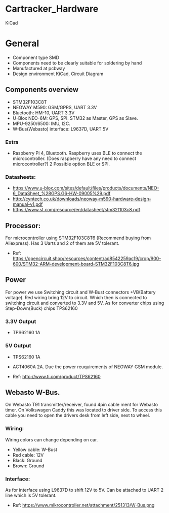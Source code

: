 # Cartracker_Hardware
KiCad

# General
- Component type SMD
- Components need to be clearly suitable for soldering by hand
- Manufactured at pcbway
- Design environment KiCad, Circuit Diagram

## Components overview
- STM32F103C8T
- NEOWAY M590: GSM/GPRS, UART 3.3V
- Bluetooth: HM-10, UART 3.3V
- U-Blox NEO-6M: GPS, SPI. STM32 as Master, GPS as Slave.
- MPU-9250/6500: IMU, I2C. 
- W-Bus(Webasto) interface: L9637D, UART 5V
### Extra
- Raspberry Pi 4, Bluetooth. Raspberry uses BLE to connect the microcontroller. (Does raspberry have any need to connect microcontroller?) 2 Possible option BLE or SPI.

### Datasheets:
- https://www.u-blox.com/sites/default/files/products/documents/NEO-6_DataSheet_%28GPS.G6-HW-09005%29.pdf
- http://cyntech.co.uk/downloads/neoway-m590-hardware-design-manual-v1.pdf
- https://www.st.com/resource/en/datasheet/stm32f103c8.pdf

## Processor:

For microcontroller using STM32F103C8T6 (Recommend buying from Aliexpress). Has 3 Uarts and 2 of them are 5V tolerant. 
- Ref: https://opencircuit.shop/resources/content/ad8542259ac19/crop/900-600/STM32-ARM-development-board-STM32F103C8T6.jpg

## Power

For power we use Switching circuit and W-Bust connectors +VB(Battery voltage). Red wiring bring 12V to circuit. Which then is connected to switching circuit and converted to 3.3V and 5V. As for converter chips using Step-Down(Buck) chips TPS62160
### 3.3V Output
- TPS62160 1A
### 5V Output
- TPS62160 1A
- ACT4060A 2A. Due the power reuquirements of NEOWAY GSM module.

- Ref: http://www.ti.com/product/TPS62160

## Webasto W-Bus.
On Webasto T91 transmitter/receiver, found 4pin cable ment for Webasto timer. On Volkswagen Caddy this was located to driver side.
To access this cable you need to open the drivers desk from left side, next to wheel.

### Wiring:

Wiring colors can change depending on car.

- Yellow cable: W-Bust
- Red cable: 12V
- Black: Ground
- Brown: Ground

### Interface:
As for interface using L9637D to shift 12V to 5V. Can be attached to UART 2 line which is 5V tolerant.
- Ref: https://www.mikrocontroller.net/attachment/251313/W-Bus.png
